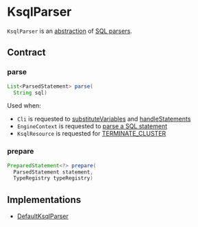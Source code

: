 # KsqlParser

`KsqlParser` is an [abstraction](#contract) of [SQL parsers](#implementations).

## Contract

### <span id="parse"> parse

```java
List<ParsedStatement> parse(
  String sql)
```

Used when:

* `Cli` is requested to [substituteVariables](cli/Cli.md#substituteVariables) and [handleStatements](cli/Cli.md#handleStatements)
* `EngineContext` is requested to [parse a SQL statement](EngineContext.md#parse)
* `KsqlResource` is requested for [TERMINATE_CLUSTER](rest/KsqlResource.md#TERMINATE_CLUSTER)

### <span id="prepare"> prepare

```java
PreparedStatement<?> prepare(
  ParsedStatement statement,
  TypeRegistry typeRegistry)
```

## Implementations

* [DefaultKsqlParser](DefaultKsqlParser.md)
